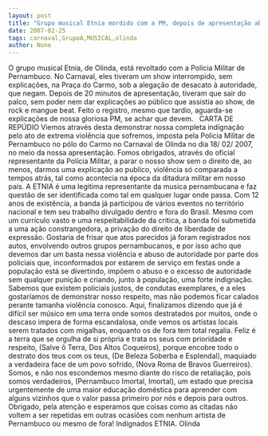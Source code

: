 ```yaml
---
layout: post
title: "Grupo musical Etnia mordido com a PM, depois de apresentação abortada no Carnaval de Olinda"
date: 2007-02-25
tags: carnaval,GrupoA,MUSICAL,olinda
author: None
---
```

O grupo musical Etnia, de Olinda, está revoltado com a Polícia Militar de Pernambuco. No Carnaval, eles tiveram um show interrompido, sem explicações, na Praça do Carmo, sob a alegação de desacato à autoridade, que negam. Depois de 20 minutos de apresentação, tiveram que sair do palco, sem poder nem dar explicações ao público que assistia ao show, de rock e mangue beat.
Feito o registro, mesmo que tardio, aguarda-se explicações de nossa gloriosa PM, se achar que devem.
&nbsp;
CARTA DE REPÚDIO
Viemos através desta demonstrar nossa completa indignação pelo ato de extrema violência que sofremos, imposta pela Policia Militar de Pernambuco no pólo do Carmo no Carnaval de Olinda no dia 18/ 02/ 2007, no meio da nossa apresentação. 
Fomos obrigados, através do oficial representante da Polícia Militar, a parar o nosso show sem o direito de, ao menos, darmos uma explicação ao publico, violência só comparada a tempos atrás, tal como acontecia na época da ditadura militar em nosso país.
A ETNIA é uma legitima representante da musica pernambucana e faz questão de ser identificada como tal em qualquer lugar onde passa. 
Com 12 anos de existência, a banda já participou de vários eventos no território nacional e tem seu trabalho divulgado dentro e fora do Brasil. 
Mesmo com um currículo vasto e uma respeitabilidade da critica, a banda foi submetida a uma ação constrangedora, a privação do direito de liberdade de expressão. Gostaria de frisar que atos parecidos já foram registrados nos autos, envolvendo outros grupos pernambucanos, e por isso acho que devemos dar um basta nessa violência e abuso de autoridade por parte dos policiais que, inconformados por estarem de serviço em festas onde a população está se divertindo, impõem o abuso e o excesso de autoridade sem qualquer punição e criando, junto à população, uma forte indignação.
Sabemos que existem policiais justos, de condutas exemplares, e a eles gostaríamos de demonstrar nosso respeito, mas não podemos ficar calados perante tamanha violência conosco.
Aqui, finalizamos dizendo que já é difícil ser músico em uma terra onde somos destratados por muitos, onde o descaso impera de forma escandalosa, onde vemos os artistas locais serem tratados com migalhas, enquanto os de fora tem total regalia. 
Feliz é a terra que se orgulha de si própria e trata os seus com prioridade e respeito, (Salve ô Terra, Dos Altos Coqueiros), porque encobre todo o destrato dos teus com os teus, (De Beleza Soberba e Esplendal), maquiado a verdadeira face de um povo sofrido, (Nova Roma de Bravos Guerreiros).
Somos, e não nos escondemos mesmo diante do risco de retaliação, pois somos verdadeiros, (Pernambuco Imortal, Imortal), um estado que precisa urgentemente de uma maior educação doméstica para aprender com alguns vizinhos que o valor passa primeiro por nós e depois para outros.
Obrigado, pela atenção e esperamos que coisas como as citadas não voltem a ser repetidas em outras ocasiões com nenhum artista de Pernambuco ou mesmo de fora!
Indignados ETNIA. Olinda 